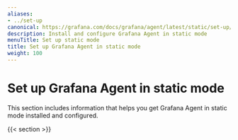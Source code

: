 ```yaml
---
aliases:
- ../set-up
canonical: https://grafana.com/docs/grafana/agent/latest/static/set-up/
description: Install and configure Grafana Agent in static mode
menuTitle: Set up static mode
title: Set up Grafana Agent in static mode
weight: 100
---
```


# Set up Grafana Agent in static mode

This section includes information that helps you get Grafana Agent in static mode installed and configured.

{{< section >}}
